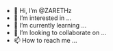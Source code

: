 - 👋 Hi, I’m @ZARETHz
- 👀 I’m interested in ...
- 🌱 I’m currently learning ...
- 💞️ I’m looking to collaborate on ...
- 📫 How to reach me ...

<!---
ZARETHz/ZARETHz is a ✨ special ✨ repository because its `README.md` (this file) appears on your GitHub profile.
You can click the Preview link to take a look at your changes.
--->
